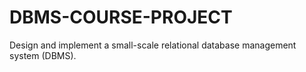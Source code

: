 # DBMS-COURSE-PROJECT
Design and implement a small-scale relational database management system (DBMS).
